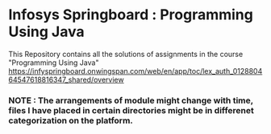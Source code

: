 # Infosys Springboard : Programming Using Java
This Repository contains all the solutions of assignments in the course "Programming Using Java"  
https://infyspringboard.onwingspan.com/web/en/app/toc/lex_auth_012880464547618816347_shared/overview  
  
  
### NOTE : The arrangements of module might change with time, files I have placed in certain directories might be in differenet categorization on the platform.  
